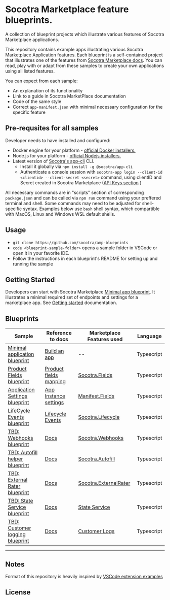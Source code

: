 
# Socotra Marketplace feature blueprints.

A collection of blueprint projects which illustrate various features of Socotra Marketplace applications.

This repository contains example apps illustrating various Socotra Marketplace Application features. Each blueprint is a self-contained project that illustrates one of the features from [Socotra Marketplace docs](https://socotra.atlassian.net/wiki/spaces/MD/pages/2593620097/Reference+Guides). You can read, play with or adapt from these samples to create your own applications using all listed features.

You can expect from each sample:
- An explanation of its functionality
- Link to a guide in Socotra MarketPlace documentation
- Code of the same style
- Correct `app-manifest.json` with minimal necessary configuration for the specific feature


## Pre-requsites for all samples

Developer needs to have installed and configured:

- Docker engine for your platform - [official Docker installers.](https://www.docker.com/)
- Node.js for your platform - [official Nodejs installers.](https://nodejs.org)
- Latest version of [Socotra's app-cli](https://www.npmjs.com/package/@socotra/app-cli) CLI.
    - Install it globally via `npm install -g @socotra/app-cli`
    - Authenticate a console session with `socotra-app login --client-id <clientid> --client-secret <secret>` command, using clientID and Secret created in
    Socotra Marketplace ([API Keys section](https://marketplace.socotra.com/dashboard/api-keys) )


All necessary commands are in "scripts" section of corresponding `package.json` and can be called via `npm run` command using your preffered terminal and shell. Some commands may need to be adjusted for shell-specific syntax. Examples below use `bash` shell syntax, which compartible with MacOS, Linux and Windows WSL default shells.

## Usage

- `git clone https://github.com/socotra/amp-blueprints`
- `code <blueprint-sample-folder>` opens a sample folder in VSCode or open it in your favorite IDE.
- Follow the instructions in each blueprint's README for setting up and running the sample


## Getting Started

Developers can start with Socotra Marketplace [Minimal app blueprint](https://github.com/socotra/amp-blueprints/tree/main/app-minimal.sample). It illustrates a minimal required set of endpoints and settings for a marketplace app. See [Getting started](https://socotra.atlassian.net/wiki/spaces/MD/pages) documentation.

## Blueprints

| Sample | Reference to docs | Marketplace Features used| Language |
| ------ | ----- | --- | --- |
| [Minimal application blueprint](https://github.com/socotra/amp-blueprints/tree/main/app-minimal.sample)| [Build an app](https://docs.marketplace.smp-dev.com/user-guides/build-an-app) | -- | Typescript
| [Product Fields blueprint](https://github.com/socotra/amp-blueprints/tree/main/product-fields.sample) | [Product fields mapping](https://socotra.atlassian.net/wiki/spaces/MD/pages/2634219752/Product+fields+mapping) | [Socotra.Fields](https://socotra.atlassian.net/wiki/spaces/MD/pages)| Typescript
| [Application Settings blueprint](https://github.com/socotra/amp-blueprints/tree/main/app-settings.sample) | [App Instance settings](https://socotra.atlassian.net/wiki/spaces/MD/pages) | [Manifest.Fields](https://socotra.atlassian.net/wiki/spaces/MD/pages)| Typescript
| [LifeCycle Events blueprint](https://github.com/socotra/amp-blueprints/tree/main/lifecycle-events.sample) | [Lifecycle Events](https://docs.marketplace.smp-dev.com/reference-guides/lifecycle-events) | [Socotra.Lifecycle](https://socotra.atlassian.net/wiki/spaces/MD/pages)| Typescript
| [TBD: Webhooks blueprint](https://github.com/socotra/amp-blueprints/tree/main/webhooks.sample) | [Docs](https://socotra.atlassian.net/wiki/spaces/MD/pages) | [Socotra.Webhooks](https://socotra.atlassian.net/wiki/spaces/MD/pages)| Typescript
| [TBD: Autofill helper blueprint](https://github.com/socotra/amp-blueprints/tree/main/autofill.sample) | [Docs](https://socotra.atlassian.net/wiki/spaces/MD/pages) | [Socotra.Autofill](https://socotra.atlassian.net/wiki/spaces/MD/pages)| Typescript
| [TBD: External Rater blueprint](https://github.com/socotra/amp-blueprints/tree/main/external-rater.sample) | [Docs](https://socotra.atlassian.net/wiki/spaces/MD/pages) | [Socotra.ExternalRater](https://socotra.atlassian.net/wiki/spaces/MD/pages)| Typescript
| [TBD: State Service blueprint](https://github.com/socotra/amp-blueprints/tree/main/state-service.sample) | [Docs](https://socotra.atlassian.net/wiki/spaces/MD/pages) | [State Service](https://socotra.atlassian.net/wiki/spaces/MD/pages)| Typescript
| [TBD: Customer logging blueprint](https://github.com/socotra/amp-blueprints/tree/main/customer-logs.sample) | [Docs](https://socotra.atlassian.net/wiki/spaces/MD/pages) | [Customer Logs](https://socotra.atlassian.net/wiki/spaces/MD/pages)| Typescript

----

## Notes
Format of this repository is heavily inspired by [VSCode extension examples](https://github.com/microsoft/vscode-extension-samples)


## License


